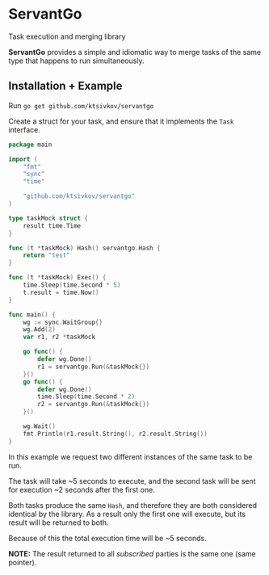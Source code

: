 # ServantGo
Task execution and merging library

**ServantGo** provides a simple and idiomatic way to merge tasks of the same type that happens to run simultaneously.

## Installation + Example

Run `go get github.com/ktsivkov/servantgo`

Create a struct for your task, and ensure that it implements the `Task` interface.

```go
package main

import (
	"fmt"
	"sync"
	"time"

	"github.com/ktsivkov/servantgo"
)

type taskMock struct {
	result time.Time
}

func (t *taskMock) Hash() servantgo.Hash {
	return "test"
}

func (t *taskMock) Exec() {
	time.Sleep(time.Second * 5)
	t.result = time.Now()
}

func main() {
	wg := sync.WaitGroup{}
	wg.Add(2)
	var r1, r2 *taskMock

	go func() {
		defer wg.Done()
		r1 = servantgo.Run(&taskMock{})
	}()
	go func() {
		defer wg.Done()
		time.Sleep(time.Second * 2)
		r2 = servantgo.Run(&taskMock{})
	}()

	wg.Wait()
	fmt.Println(r1.result.String(), r2.result.String())
}
```

In this example we request two different instances of the same task to be run.

The task will take ~5 seconds to execute, and the second task will be sent for execution ~2 seconds after the first one.

Both tasks produce the same `Hash`, and therefore they are both considered identical by the library. As a result only the first one will execute, but its result will be returned to both.

Because of this the total execution time will be ~5 seconds.

**NOTE:** The result returned to all _subscribed_ parties is the same one (same pointer).
